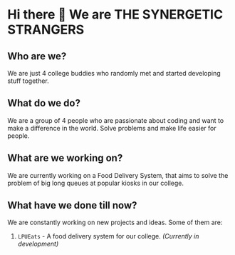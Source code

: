 
<!--

**Here are some ideas to get you started:**

🙋‍♀️ A short introduction - what is your organization all about?
🌈 Contribution guidelines - how can the community get involved?
👩‍💻 Useful resources - where can the community find your docs? Is there anything else the community should know?
🍿 Fun facts - what does your team eat for breakfast?
🧙 Remember, you can do mighty things with the power of [Markdown](https://docs.github.com/github/writing-on-github/getting-started-with-writing-and-formatting-on-github/basic-writing-and-formatting-syntax)
-->
# Hi there 👋 We are THE SYNERGETIC STRANGERS 
## Who are we?
We are just 4 college buddies who randomly met and started developing stuff together.
## What do we do?
We are a group of 4 people who are passionate about coding and want to make a difference in the world. Solve problems and make life easier for people.
## What are we working on?
We are currently working on a Food Delivery System, that aims to solve the problem of big long queues at popular kiosks in our college.
## What have we done till now?
We are constantly working on new projects and ideas. Some of them are:
1. `LPUEats` - A food delivery system for our college. _(Currently in development)_
